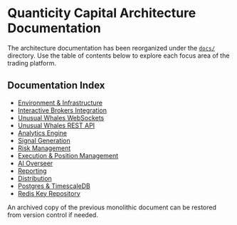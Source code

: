 # Quanticity Capital Architecture Documentation

The architecture documentation has been reorganized under the [`docs/`](docs/) directory.
Use the table of contents below to explore each focus area of the trading platform.

## Documentation Index

- [Environment & Infrastructure](docs/environment_infrastructure.md)
- [Interactive Brokers Integration](docs/interactive_brokers.md)
- [Unusual Whales WebSockets](docs/unusual_whales_websockets.md)
- [Unusual Whales REST API](docs/unusual_whales_rest_api.md)
- [Analytics Engine](docs/analytics_engine.md)
- [Signal Generation](docs/signal_generation.md)
- [Risk Management](docs/risk_management.md)
- [Execution & Position Management](docs/execution_and_position_management.md)
- [AI Overseer](docs/ai_overseer.md)
- [Reporting](docs/reporting.md)
- [Distribution](docs/distribution.md)
- [Postgres & TimescaleDB](docs/postgres_timescale.md)
- [Redis Key Repository](docs/redis_key_repository.md)

An archived copy of the previous monolithic document can be restored from version control if needed.
